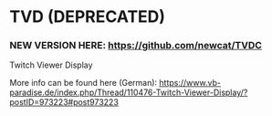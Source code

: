 # TVD (DEPRECATED)

### NEW VERSION HERE: https://github.com/newcat/TVDC

Twitch Viewer Display

More info can be found here (German):
https://www.vb-paradise.de/index.php/Thread/110476-Twitch-Viewer-Display/?postID=973223#post973223
